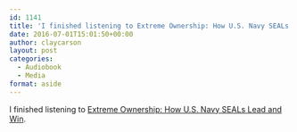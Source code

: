 ```yaml
---
id: 1141
title: 'I finished listening to Extreme Ownership: How U.S. Navy SEALs Lead and Win'
date: 2016-07-01T15:01:50+00:00
author: claycarson
layout: post
categories: 
  - Audiobook
  - Media
format: aside
---
```

I finished listening to [Extreme Ownership: How U.S. Navy SEALs Lead and Win](http://amazon.com/exec/obidos/ASIN/1250067057/claycarson0c-20).<!--more-->